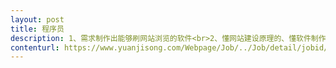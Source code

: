 ```yaml
---                
layout: post       
title: 程序员           
description: 1、需求制作出能够刷网站浏览的软件<br>2、懂网站建设原理的、懂软件制作编程的<br>3、公司在南京鼓楼，其他可以面谈     
contenturl: https://www.yuanjisong.com/Webpage/Job/../Job/detail/jobid/101477      
---                 
```

